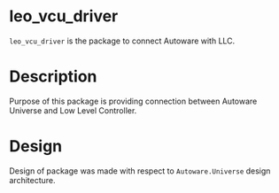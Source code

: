 # leo_vcu_driver
`leo_vcu_driver` is the package to connect Autoware with LLC.

# Description

Purpose of this package is providing connection between Autoware Universe and Low Level Controller.

# Design

Design of package was made with respect to `Autoware.Universe` design architecture.

